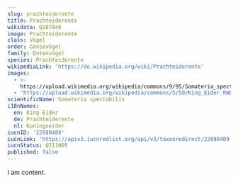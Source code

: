 ```yaml
---
slug: prachteiderente
title: Prachteiderente
wikidata: Q207846
image: Prachteiderente
class: Vögel
order: Gänsevögel
family: Entenvögel
species: Prachteiderente
wikipediaLink: 'https://de.wikipedia.org/wiki/Prachteiderente'
images:
  - >-
    https://upload.wikimedia.org/wikipedia/commons/9/95/Somateria_spectabilis_(King_Eider_-_Prachteiderente)_-_Weltvogelpark_Walsrode_2012-16.jpg
  - 'https://upload.wikimedia.org/wikipedia/commons/5/50/King_Eider_RWD.jpg'
scientificName: Somateria spectabilis
i18nNames:
  en: King Eider
  de: Prachteiderente
  nl: Koningseider
iucnID: '22680409'
iucnLink: 'https://apiv3.iucnredlist.org/api/v3/taxonredirect/22680409'
iucnStatus: Q211005
published: false
---
```


I am content.
